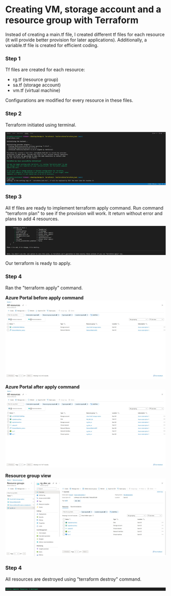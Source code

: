 # Creating VM, storage account and a resource group with Terraform
Instead of creating a main.tf file, I created different tf files for each resource (it will provide better provision for later applications). Additionally, a variable.tf file is created for efficient coding.

### Step 1
Tf files are created for each resource:
- rg.tf (resource group)
- sa.tf (storage account)
- vm.tf (virtual machine)

Configurations are modified for every resource in these files.

### Step 2
Terraform initiated using terminal. 

![Alt text](sc/terraformInit.jpg "terraform init")

### Step 3
All tf files are ready to implement terraform apply command. Run command "terraform plan" to see if the provision will work. It return without error and plans to add 4 resources.

![Alt text](sc/terraformApply.jpg "terraform plan")

Our terraform is ready to apply.

### Step 4
Ran the "terraform apply" command.

**Azure Portal before apply command**
![Alt text](sc/apBeforeApply.jpg "terraform apply b")

**Azure Portal after apply command**
![Alt text](sc/apAfterApply.jpg "terraform apply a")

**Resource group view**
![Alt text](sc/scRG.jpg "rg")

### Step 4
All resources are destroyed using "terraform destroy" command.

![Alt text](sc/apAfterDestroy.jpg "destroy")